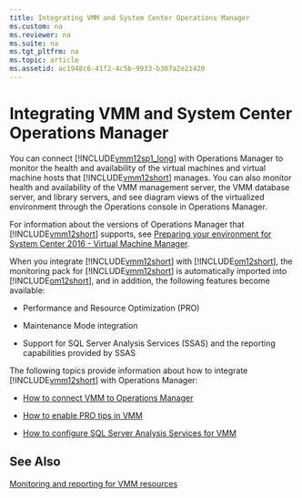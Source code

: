 ```yaml
---
title: Integrating VMM and System Center Operations Manager
ms.custom: na
ms.reviewer: na
ms.suite: na
ms.tgt_pltfrm: na
ms.topic: article
ms.assetid: ac1948c6-41f2-4c5b-9933-b307a2e21420
---
```

# Integrating VMM and System Center Operations Manager
You can connect [!INCLUDE[vmm12sp1_long](../../includes/vmm12sp1_long_md.md)] with Operations Manager to monitor the health and availability of the virtual machines and virtual machine hosts that [!INCLUDE[vmm12short](../../includes/vmm12short_md.md)] manages. You can also monitor health and availability of the VMM management server, the VMM database server, and library servers, and see diagram views of the virtualized environment through the Operations console in Operations Manager.

For information about the versions of Operations Manager that [!INCLUDE[vmm12short](../../includes/vmm12short_md.md)] supports, see [Preparing your environment for System Center 2016 - Virtual Machine Manager](../Deploy/Preparing-your-environment-for-System-Center-2016---Virtual-Machine-Manager.md).

When you integrate [!INCLUDE[vmm12short](../../includes/vmm12short_md.md)] with [!INCLUDE[om12short](../../includes/om12short_md.md)], the monitoring pack for [!INCLUDE[vmm12short](../../includes/vmm12short_md.md)] is automatically imported into [!INCLUDE[om12short](../../includes/om12short_md.md)], and in addition, the following features become available:

-   Performance and Resource Optimization \(PRO\)

-   Maintenance Mode integration

-   Support for SQL Server Analysis Services \(SSAS\) and the reporting capabilities provided by SSAS

The following topics provide information about how to integrate [!INCLUDE[vmm12short](../../includes/vmm12short_md.md)] with Operations Manager:

-   [How to connect VMM to Operations Manager](How-to-connect-VMM-to-Operations-Manager.md)

-   [How to enable PRO tips in VMM](How-to-enable-PRO-tips-in-VMM.md)

-   [How to configure SQL Server Analysis Services for VMM](How-to-configure-SQL-Server-Analysis-Services-for-VMM.md)

## See Also
[Monitoring and reporting for VMM resources](Monitoring-and-reporting-for-VMM-resources.md)


